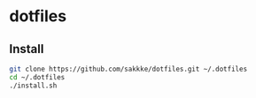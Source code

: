 # dotfiles

## Install

```sh
git clone https://github.com/sakkke/dotfiles.git ~/.dotfiles
cd ~/.dotfiles
./install.sh
```
